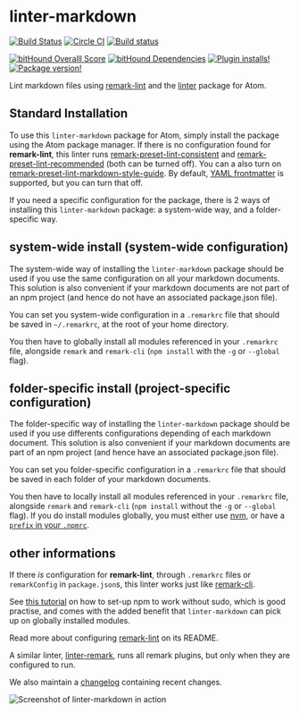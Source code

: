 # linter-markdown

[![Build Status](https://travis-ci.org/AtomLinter/linter-markdown.svg?branch=master)](https://travis-ci.org/AtomLinter/linter-markdown)
[![Circle CI](https://circleci.com/gh/AtomLinter/linter-markdown/tree/master.svg?style=shield)](https://circleci.com/gh/AtomLinter/linter-markdown/tree/master)
[![Build status](https://ci.appveyor.com/api/projects/status/owck145l404p4f7k/branch/master?svg=true)](https://ci.appveyor.com/project/SpainTrain/linter-markdown/branch/master)

[![bitHound Overalll Score](https://www.bithound.io/github/AtomLinter/linter-markdown/badges/score.svg)](https://www.bithound.io/github/AtomLinter/linter-markdown)
[![bitHound Dependencies](https://www.bithound.io/github/AtomLinter/linter-markdown/badges/dependencies.svg)](https://www.bithound.io/github/AtomLinter/linter-markdown/master/dependencies/npm)
[![Plugin installs!](https://img.shields.io/apm/dm/linter-markdown.svg)](https://atom.io/packages/linter-markdown)
[![Package version!](https://img.shields.io/apm/v/linter-markdown.svg?style=flat)](https://atom.io/packages/linter-markdown)

Lint markdown files using [remark-lint][remark-lint] and the
[linter][linter] package for Atom.

## Standard Installation

To use this `linter-markdown` package for Atom, simply install the package using the Atom package manager. If there is no configuration found for **remark-lint**, this linter runs [remark-preset-lint-consistent][consistent] and [remark-preset-lint-recommended][recommended] (both can be turned off). You can a also turn on [remark-preset-lint-markdown-style-guide][styleguide]. By default, [YAML frontmatter][yaml] is supported, but you can turn that off.

If you need a specific configuration for the package, there is 2 ways of installing this `linter-markdown` package: a system-wide way, and a folder-specific way.

## system-wide install (system-wide configuration)

The system-wide way of installing the `linter-markdown` package should be used if you use the same configuration on all your markdown documents. This solution is also convenient if your markdown documents are not part of an npm project (and hence do not have an associated package.json file).

You can set you system-wide configuration in a `.remarkrc` file that should be
saved in `~/.remarkrc`, at the root of your home directory.

You then have to globally install all modules referenced in your `.remarkrc`
file, alongside `remark` and `remark-cli` (`npm install` with the `-g` or
`--global` flag).

## folder-specific install (project-specific configuration)

The folder-specific way of installing the `linter-markdown` package should be used if you use differents configurations depending of each markdown document. This solution is also convenient if your markdown documents are part of an npm project (and hence have an associated package.json file).

You can set you folder-specific configuration in a `.remarkrc` file that should be saved in each folder of your markdown documents.

You then have to locally install all modules referenced in your `.remarkrc` file, alongside `remark` and `remark-cli` (`npm install` without the `-g` or `--global` flag). If you do install modules globally, you must either use [nvm][], or have a [`prefix` in your `.npmrc`][prefix].

## other informations

If there *is* configuration for **remark-lint**, through `.remarkrc` files or `remarkConfig` in `package.json`s, this linter works just like [remark-cli][cli].

See [this tutorial][set-up] on how to set-up npm to work without sudo, which is good practise, and comes with the added benefit that `linter-markdown` can pick up on globally installed modules.

Read more about configuring [remark-lint][configuration] on its README.

A similar linter, [linter-remark][], runs all remark plugins, but only when they are configured to run.

We also maintain a [changelog][changelog] containing recent changes.

![Screenshot of linter-markdown in action][screenshot]

[remark-lint]: https://github.com/wooorm/remark-lint
[changelog]: https://github.com/AtomLinter/linter-markdown/blob/master/CHANGELOG.md
[configuration]: https://github.com/wooorm/remark-lint#configuring-remark-lint
[linter]: https://atom.io/packages/linter
[screenshot]: https://raw.githubusercontent.com/AtomLinter/linter-markdown/master/assets/screenshot.png
[cli]: https://github.com/wooorm/remark/tree/master/packages/remark-cli
[yaml]: https://github.com/wooorm/remark-frontmatter
[consistent]: https://github.com/wooorm/remark-lint/tree/master/packages/remark-preset-lint-consistent
[recommended]: https://github.com/wooorm/remark-lint/tree/master/packages/remark-preset-lint-recommended
[styleguide]: https://github.com/wooorm/remark-lint/tree/master/packages/remark-preset-lint-markdown-style-guide
[linter-remark]: https://github.com/wooorm/linter-remark
[nvm]: https://github.com/creationix/nvm
[prefix]: https://docs.npmjs.com/misc/config#prefix
[set-up]: https://github.com/sindresorhus/guides/blob/master/npm-global-without-sudo.md
